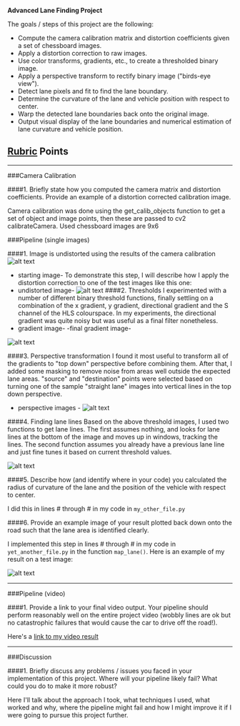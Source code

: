 
**Advanced Lane Finding Project**

The goals / steps of this project are the following:

* Compute the camera calibration matrix and distortion coefficients given a set of chessboard images.
* Apply a distortion correction to raw images.
* Use color transforms, gradients, etc., to create a thresholded binary image.
* Apply a perspective transform to rectify binary image ("birds-eye view").
* Detect lane pixels and fit to find the lane boundary.
* Determine the curvature of the lane and vehicle position with respect to center.
* Warp the detected lane boundaries back onto the original image.
* Output visual display of the lane boundaries and numerical estimation of lane curvature and vehicle position.

[//]: # (Image References)

[image1]: ./examples/undistort_output.png "Undistorted"
[image2]: ./test_images/test1.jpg "Road Transformed"
[image3]: ./examples/binary_combo_example.jpg "Binary Example"
[image4]: ./examples/warped_straight_lines.jpg "Warp Example"
[image5]: ./examples/color_fit_lines.jpg "Fit Visual"
[image6]: ./examples/example_output.jpg "Output"
[video1]: ./project_video.mp4 "Video"

## [Rubric](https://review.udacity.com/#!/rubrics/571/view) Points

---

###Camera Calibration

####1. Briefly state how you computed the camera matrix and distortion coefficients. Provide an example of a distortion corrected calibration image.

Camera calibration was done using the get_calib_objects function to get a set of object and image points, then these are passed to cv2 calibrateCamera. Used chessboard images are 9x6


###Pipeline (single images)

####1. Image is undistorted using the results of the camera calibration
![alt text][image1]
- starting image-
To demonstrate this step, I will describe how I apply the distortion correction to one of the test images like this one:
- undistorted image-
![alt text][image2]
####2. Thresholds
I experimented with a number of different binary threshold functions, finally settling on a combination of the x gradient, y gradient, directional gradient and the S channel of the HLS colourspace.
In my experiments, the directional gradient was quite noisy but was useful as a final filter nonetheless.
- gradient image-
-final gradient image-

![alt text][image3]

####3. Perspective transformation
I found it most useful to transform all of the gradients to "top down" perspective before combining them. After that, I added some masking to remove noise from areas well outside the expected lane areas.
"source" and "destination" points were selected based on turning one of the sample "straight lane" images into vertical lines in the top down perspective.

- perspective images - 
![alt text][image4]

####4. Finding lane lines
Based on the above threshold images, I used two functions to get lane lines. The first assumes nothing, and looks for lane lines at the bottom of the image and moves up in windows, tracking the lines. 
The second function assumes you already have a previous lane line and just fine tunes it based on current threshold values.


![alt text][image5]

####5. Describe how (and identify where in your code) you calculated the radius of curvature of the lane and the position of the vehicle with respect to center.

I did this in lines # through # in my code in `my_other_file.py`

####6. Provide an example image of your result plotted back down onto the road such that the lane area is identified clearly.

I implemented this step in lines # through # in my code in `yet_another_file.py` in the function `map_lane()`.  Here is an example of my result on a test image:

![alt text][image6]

---

###Pipeline (video)

####1. Provide a link to your final video output.  Your pipeline should perform reasonably well on the entire project video (wobbly lines are ok but no catastrophic failures that would cause the car to drive off the road!).

Here's a [link to my video result](./project_video.mp4)

---

###Discussion

####1. Briefly discuss any problems / issues you faced in your implementation of this project.  Where will your pipeline likely fail?  What could you do to make it more robust?

Here I'll talk about the approach I took, what techniques I used, what worked and why, where the pipeline might fail and how I might improve it if I were going to pursue this project further.  


